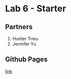 # Lab 6 - Starter

## Partners
1. Hunter Trieu
2. Jennifer Yu

## Github Pages
[link](https://jhxyjhxy.github.io/Lab6_Starter)
